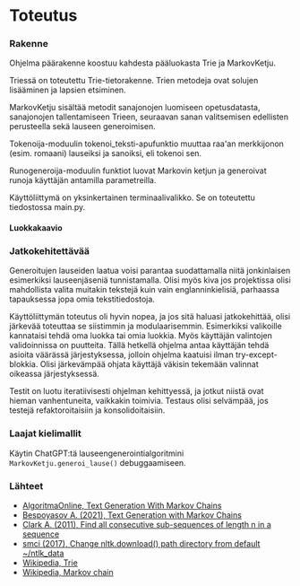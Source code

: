 # Toteutus

### Rakenne

Ohjelma päärakenne koostuu kahdesta pääluokasta Trie ja MarkovKetju.

Triessä on toteutettu Trie-tietorakenne. Trien metodeja ovat solujen lisääminen ja lapsien etsiminen.

MarkovKetju sisältää metodit sanajonojen luomiseen opetusdatasta, sanajonojen tallentamiseen Trieen, seuraavan sanan valitsemisen edellisten perusteella sekä lauseen generoimisen.

Tokenoija-moduulin tokenoi_teksti-apufunktio muuttaa raa'an merkkijonon (esim. romaani) lauseiksi ja sanoiksi, eli tokenoi sen.

Runogeneroija-moduulin funktiot luovat Markovin ketjun ja generoivat runoja käyttäjän antamilla parametreilla.

Käyttöliittymä on yksinkertainen terminaalivalikko. Se on toteutettu tiedostossa main.py.

#### Luokkakaavio



### Jatkokehitettävää

Generoitujen lauseiden laatua voisi parantaa suodattamalla niitä jonkinlaisen esimerkiksi lauseenjäseniä tunnistamalla. Olisi myös kiva jos projektissa olisi mahdollista valita muitakin tekstejä kuin vain englanninkielisiä, parhaassa tapauksessa jopa omia tekstitiedostoja.

Käyttöliittymän toteutus oli hyvin nopea, ja jos sitä haluasi jatkokehittää, olisi järkevää toteuttaa se siistimmin ja modulaarisemmin. Esimerkiksi valikoille kannataisi tehdä oma luokka tai omia luokkia. Myös käyttäjän valintojen validoinnissa on puutteita. Tällä hetkellä ohjelma antaa käyttäjän tehdä asioita väärässä järjestyksessa, jolloin ohjelma kaatuisi ilman try-except-blokkia. Olisi järkevämpää ohjata käyttäjä väkisin tekemään valinnat oikeassa järjestyksessä.

Testit on luotu iteratiivisesti ohjelman kehittyessä, ja jotkut niistä ovat hieman vanhentuneita, vaikkakin toimivia. Testaus olisi selvämpää, jos testejä refaktoroitaisiin ja konsolidoitaisiin.

### Laajat kielimallit

Käytin ChatGPT:tä lauseengenerointialgoritmini `MarkovKetju.generoi_lause()` debuggaamiseen.

### Lähteet

- [AlgoritmaOnline, Text Generation With Markov Chains](https://algoritmaonline.com/text-generating-with-markov-chains/)
- [Bespoyasov A. (2021), Text Generation with Markov Chains](https://bespoyasov.me/blog/text-generation-with-markov-chains/)
- [Clark A. (2011), Find all consecutive sub-sequences of length n in a sequence](https://stackoverflow.com/a/6670974)
- [smci (2017), Change nltk.download() path directory from default ~/ntlk_data](https://stackoverflow.com/a/47082481)
- [Wikipedia, Trie](https://en.wikipedia.org/wiki/Trie)
- [Wikipedia, Markov chain](https://en.wikipedia.org/wiki/Markov_chain)